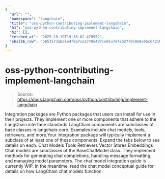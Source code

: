 ```yaml
---
{
  "url": "",
  "namespace": "langchain",
  "title": "oss-python-contributing-implement-langchain",
  "h1": "oss-python-contributing-implement-langchain",
  "h2": [],
  "fetched_at": "2025-10-19T19:18:02.470952",
  "sha256_raw": "b653573aba6e4f0a7ca1340e497ce05a7e72b2770c8e8a0bc64216aea2b44a63"
}
---
```


# oss-python-contributing-implement-langchain

> Source: https://docs.langchain.com/oss/python/contributing/implement-langchain

Integration packages are Python packages that users can install for use in their projects. They implement one or more components that adhere to the LangChain interface standards.LangChain components are subclasses of base classes in langchain-core. Examples include chat models, tools, retrievers, and more.Your integration package will typically implement a subclass of at least one of these components. Expand the tabs below to see details on each.
Chat Models
Tools
Retrievers
Vector Stores
Embeddings
Chat models are subclasses of the BaseChatModel class. They implement methods for generating chat completions, handling message formatting, and managing model parameters.
The chat model integration guide is currently WIP. In the meantime, read the chat model conceptual guide for details on how LangChain chat models function.